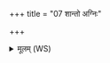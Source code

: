 +++
title = "07 शान्तो अग्निः"

+++
<details><summary>मूलम् (WS)</summary>

शान्तो अग्निः क्रव्यादथो पुरुषरेषणः ।  
अथो यो विश्वदाव्यस्तं क्रव्यादमशीशमम् ॥ ९ ॥
</details>